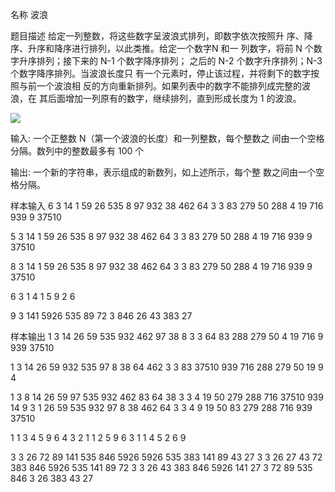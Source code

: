 名称 波浪 

题目描述
	给定一列整数，将这些数字呈波浪式排列，即数字依次按照升
序、降序、升序和降序进行排列，以此类推。给定一个数字N 和一
列数字，将前 N 个数字升序排列；接下来的 N-1 个数字降序排列；
之后的 N-2 个数字升序排列；N-3 个数字降序排列。当波浪长度只
有一个元素时，停止该过程，并将剩下的数字按照与前一个波浪相
反的方向重新排列。如果列表中的数字不能排列成完整的波浪，在
其后面增加一列原有的数字，继续排列，直到形成长度为 1 的波浪。

<img src="https://i.postimg.cc/k5qBNKrD/image.png">

输入: 一个正整数 N（第一个波浪的长度）和一列整数，每个整数之
间由一个空格分隔。数列中的整数最多有 100 个

输出: 一个新的字符串，表示组成的新数列，如上述所示，每个整
数之间由一个空格分隔。

样本输入
6 3 14 1 59 26 535 8 97 932 38 462 64 3 3 83 279 50 288 4 19 716 939 9 37510 

5 3 14 1 59 26 535 8 97 932 38 462 64 3 3 83 279 50 288 4 19 716 939 9 37510 

8 3 14 1 59 26 535 8 97 932 38 462 64 3 3 83 279 50 288 4 19 716 939 9 37510

6 3 1 4 1 5 9 2 6

9 3 141 5926 535 89 72 3 846 26 43 383 27 

样本输出
1 3 14 26 59 535 932 462 97 38 8 3 3 64 83 288 279 50 4 19 716 9 939 37510

1 3 14 26 59 932 535 97 8 38 64 462 3 3 83 37510 939 716 288 279 50 19 9 4

1 3 8 14 26 59 97 535 932 462 83 64 38 3 3 4 19 50 279 288 716 37510 939 14 9 3 1 26 59 535 932 97 8 38 462 64 3 3 4 9 19 50 83 279 288 716 939 37510

1 1 3 4 5 9 6 4 3 2 1 1 2 5 9 6 3 1 1 4 5 2 6 9

3 3 26 72 89 141 535 846 5926 5926 535 383 141 89 43 27 3 3 26 27 43 72 383 846 5926 535 141 89 72 3 3 26 43 383 846 5926 141 27 3 72 89 535 846 3 26 383 43 27 
